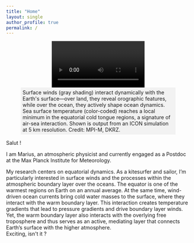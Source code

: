 ```yaml
---
title: "Home"
layout: single
author_profile: true
permalink: /
---
```


<figure>
    <div style="display: flex; justify-content: center;">
        <video id="myVideo" style="width: 60%; height: auto; object-fit: cover;" controls autoplay loop>
            <source src="assets/videos/Video_Zoom=8_DPI=200_FIGSIZE=6_FPS=24.mp4" type="video/mp4">
            Your browser does not support the video tag.
        </video>
    </div>
    <figcaption style="background-color: #f2f2f2; padding: 5px; max-width: 100%; margin: 0 auto;">
        Surface winds (gray shading) interact dynamically with the Earth's surface—over land, they reveal orographic features, while over the ocean, they actively shape ocean dynamics. Sea surface temperature (color-coded) reaches a local minimum in the equatorial cold tongue regions, a signature of air-sea interaction. Shown is output from an ICON simulation at 5 km resolution. Credit: MPI-M, DKRZ.
    </figcaption>
</figure>

Salut !

I am Marius, an atmospheric physicist and currently engaged as a Postdoc at the Max Planck Institute for Meteorology.

My research centers on equatorial dynamics. As a kitesurfer and sailor, I’m particularly interested in surface winds and the processes within the atmospheric boundary layer over the oceans.
The equator is one of the warmest regions on Earth on an annual average. At the same time, wind-driven ocean currents bring cold water masses to the surface, where they interact with the warm boundary layer. This interaction creates temperature gradients that lead to pressure gradients and drive boundary layer winds.
Yet, the warm boundary layer also interacts with the overlying free troposphere and thus serves as an active, mediating layer that connects Earth’s surface with the higher atmosphere. <br>Exciting, isn't it ?
